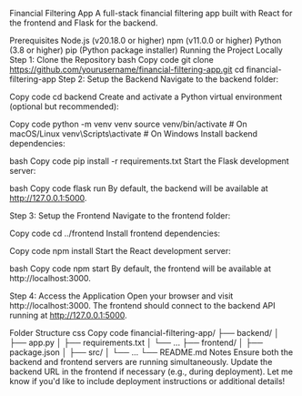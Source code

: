 Financial Filtering App
A full-stack financial filtering app built with React for the frontend and Flask for the backend.

Prerequisites
Node.js (v20.18.0 or higher)
npm (v11.0.0 or higher)
Python (3.8 or higher)
pip (Python package installer)
Running the Project Locally
Step 1: Clone the Repository
bash
Copy code
git clone https://github.com/yourusername/financial-filtering-app.git
cd financial-filtering-app
Step 2: Setup the Backend
Navigate to the backend folder:

Copy code
cd backend
Create and activate a Python virtual environment (optional but recommended):

Copy code
python -m venv venv
source venv/bin/activate  # On macOS/Linux
venv\Scripts\activate     # On Windows
Install backend dependencies:

bash
Copy code
pip install -r requirements.txt
Start the Flask development server:

bash
Copy code
flask run
By default, the backend will be available at http://127.0.0.1:5000.

Step 3: Setup the Frontend
Navigate to the frontend folder:

Copy code
cd ../frontend
Install frontend dependencies:

Copy code
npm install
Start the React development server:

bash
Copy code
npm start
By default, the frontend will be available at http://localhost:3000.

Step 4: Access the Application
Open your browser and visit http://localhost:3000. The frontend should connect to the backend API running at http://127.0.0.1:5000.

Folder Structure
css
Copy code
financial-filtering-app/
├── backend/
│   ├── app.py
│   ├── requirements.txt
│   └── ...
├── frontend/
│   ├── package.json
│   ├── src/
│   └── ...
└── README.md
Notes
Ensure both the backend and frontend servers are running simultaneously.
Update the backend URL in the frontend if necessary (e.g., during deployment).
Let me know if you'd like to include deployment instructions or additional details!
